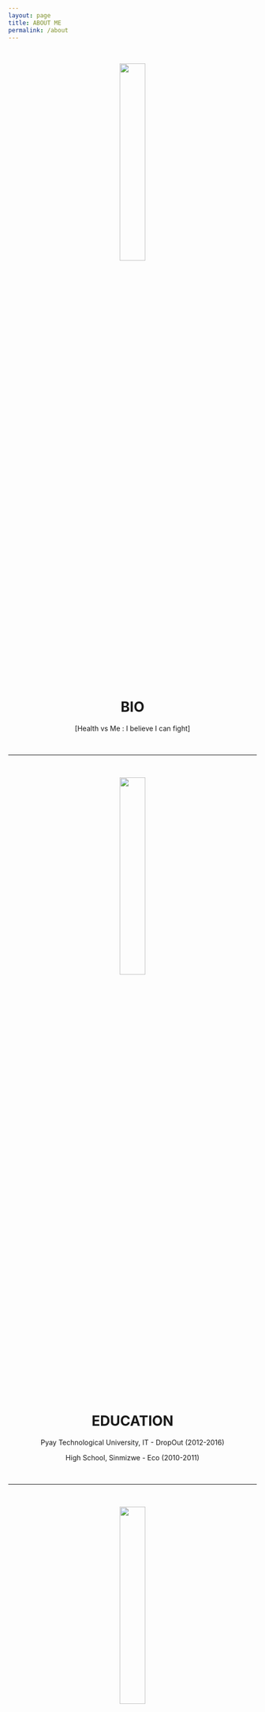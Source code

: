 ```yaml
---
layout: page
title: ABOUT ME
permalink: /about
---
```

<br>

<p align="center"><img src="https://s20.postimg.cc/g9j3jkr8t/about-me.png" width="32%" height="32%" /></p>
<h1 align="center">BIO</h1>
<p align="center">[Health vs Me : I believe I can fight]</p>
<br>

---
<br>

<p align="center"><img src="https://s20.postimg.cc/yw1asrp4t/education-icon.png" width="32%" height="32%" /></p>
<h1 align="center">EDUCATION</h1>
<p align="center">Pyay Technological University, IT - DropOut (2012-2016)</p>
<p align="center">High School, Sinmizwe - Eco (2010-2011)</p>
<br>

---
<br>

<p align="center"><img src="https://i.postimg.cc/KcJZxDCM/skills-code.png" width="32%" height="32%" /></p>
<h1 align="center">SKILLS</h1>
<h2 align="center">Programming Languages & Tools</h2>
<p align="center">C, C++, Java, Kolin, Shell Script, HTML, CSS, Android SDK, Android Software Development, Embedded Systems, Linux Kernel, Embedded Android OS/Kernel Development, Git, IntelliJ IDEA, Android Studio, CLion and VS Code.</p>
<br>

---
<br>

<p align="center"><img src="https://s20.postimg.cc/bintf8y25/works.png" width="32%" height="32%" /></p>
<h1 align="center">WORK</h1>
<p align="center">Junior Android Engineer at <a href="https://www.linkedin.com/company/rebook-creative">Rebook Creative</a></p>
<p align="center">Project Maintainer at <a href="https://github.com/purez-kernel">PureZ Kernel</a></p>
<br>

---
<br>

<p align="center"><img src="https://s20.postimg.cc/krv1mjifh/github.png" width="32%" height="32%" /></p>
<h1 align="center">GitHub</h1>
<p align="center">Zaw Zaw: <a href="https://github.com/zawzaww">github.com/zawzaww</a></p>
<br>

---
<br>

<p align="center"><img src="https://s20.postimg.cc/bp6kfwg7x/interest.png" width="32%" height="32%" /></p>
<h1 align="center">INTERESTS</h1>
<p align="center">Android OS, Android Software Development, Embedded Systems, Linux Kernel Development, System Programming, Embedded Android OS/Kernel Development, Music, Mobile Photography, Game Playing, Sharing and Writing.</p>
